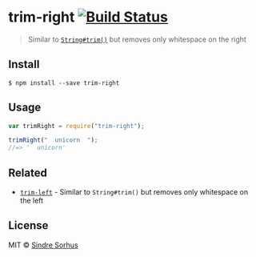 # trim-right [![Build Status](https://travis-ci.org/sindresorhus/trim-right.svg?branch=master)](https://travis-ci.org/sindresorhus/trim-right)

> Similar to [`String#trim()`](https://developer.mozilla.org/en-US/docs/Web/JavaScript/Reference/Global_Objects/String/Trim) but removes only whitespace on the right

## Install

```
$ npm install --save trim-right
```

## Usage

```js
var trimRight = require("trim-right");

trimRight("  unicorn  ");
//=> '  unicorn'
```

## Related

- [`trim-left`](https://github.com/sindresorhus/trim-left) - Similar to `String#trim()` but removes only whitespace on the left

## License

MIT © [Sindre Sorhus](http://sindresorhus.com)
